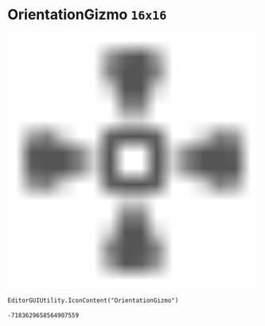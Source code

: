 # OrientationGizmo `16x16`
<img src="/img/OrientationGizmo.png" width=512 height=512>

``` CSharp
EditorGUIUtility.IconContent("OrientationGizmo")
```
```
-7183629658564907559
```
